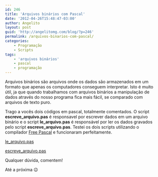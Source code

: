 ```yaml
---
id: 246
title: 'Arquivos binários com Pascal'
date: '2012-04-26T15:48:47-03:00'
author: Angelito
layout: post
guid: 'http://angelitomg.com/blog/?p=246'
permalink: /arquivos-binarios-com-pascal/
categories:
    - Programação
    - Scripts
tags:
    - 'arquivos binários'
    - pascal
    - programação
---
```


Arquivos binários são arquivos onde os dados são armazenados em um formato que apenas os computadores conseguem interpretar. Isto é muito útil, ja que quando trabalhamos com arquivos binários a manipulação de dados através do nosso programa fica mais fácil, se comparado com arquivos de texto puro.

Trago a vocês dois códigos em pascal, totalmente comentados. O script **escreve\_arquivo.pas** é responsavel por escrever dados em um arquivo binário e o script **le\_arquivo.pas** é responsável por ler os dados gravados pelo script **escreve\_arquivo.pas**. Testei os dois scripts utilizando o compilador [Free Pascal](http://www.freepascal.org) e funcionaram perfeitamente.

[le\_arquivo.pas](https://angelitomg.com/downloads/le_arquivo.pas)

[escreve\_arquivo.pas](https://angelitomg.com/downloads/escreve_arquivo.pas)

Qualquer dúvida, comentem!

Até a próxima 😉